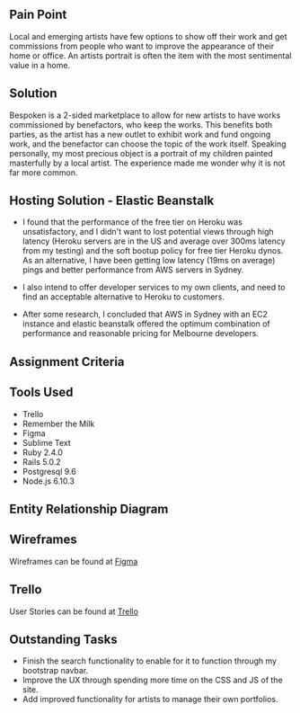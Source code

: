 

## Pain Point

Local and emerging artists have few options to show off their work and get commissions from people who want to improve the appearance of their home or office. An artists portrait is often the item with the most sentimental value in a home. 

## Solution

Bespoken is a 2-sided marketplace to allow for new artists to have works commissioned by benefactors, who keep the works. This benefits both parties, as the artist has a new outlet to exhibit work and fund ongoing work, and the benefactor can choose the topic of the work itself. Speaking personally, my most precious object is a portrait of my children painted masterfully by a local artist. The experience made me wonder why it is not far more common.

## Hosting Solution - Elastic Beanstalk

- I found that the performance of the free tier on Heroku was unsatisfactory, and I didn't want to lost potential views through high latency (Heroku servers are in the US and average over 300ms latency from my testing) and the soft bootup policy for free tier Heroku dynos. As an alternative, I have been getting low latency (19ms on average) pings and better performance from AWS servers in Sydney. 

- I also intend to offer developer services to my own clients, and need to find an acceptable alternative to Heroku to customers.

- After some research, I concluded that AWS in Sydney with an EC2 instance and elastic beanstalk offered the optimum combination of performance and reasonable pricing for Melbourne developers.


## Assignment Criteria



## Tools Used

- Trello
- Remember the Milk
- Figma
- Sublime Text
- Ruby 2.4.0
- Rails 5.0.2
- Postgresql 9.6
- Node.js 6.10.3

## Entity Relationship Diagram


## Wireframes

Wireframes can be found at [Figma](https://www.figma.com/file/dwydxHCCczx75ObCFBOd8f6M/Bespoken?node-id=16%3A3)

## Trello

User Stories can be found at [Trello](https://trello.com/b/2DnkijST/cfa-project-bespoken-for-artists)

## Outstanding Tasks

- Finish the search functionality to enable for it to function through my bootstrap navbar.
- Improve the UX through spending more time on the CSS and JS of the site.
- Add improved functionality for artists to manage their own portfolios.


